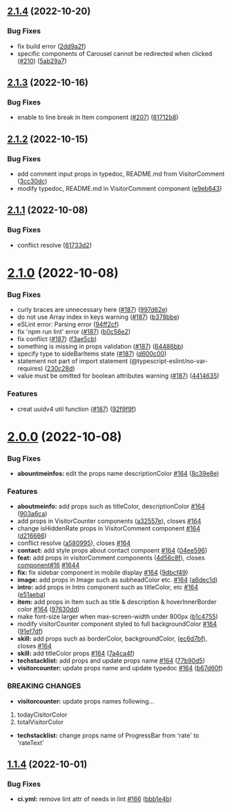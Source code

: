 ## [2.1.4](https://github.com/modern-agile-team/dev-portfolio/compare/v2.1.3...v2.1.4) (2022-10-20)


### Bug Fixes

* fix build error ([2dd9a2f](https://github.com/modern-agile-team/dev-portfolio/commit/2dd9a2f3ca71ffd2cbc96f281bb798d78db47218))
* specific components of Carousel cannot be redirected when clicked ([#210](https://github.com/modern-agile-team/dev-portfolio/issues/210)) ([5ab29a7](https://github.com/modern-agile-team/dev-portfolio/commit/5ab29a7ca03c030295e7657f06cf17172c56bb7c))

## [2.1.3](https://github.com/modern-agile-team/dev-portfolio/compare/v2.1.2...v2.1.3) (2022-10-16)


### Bug Fixes

* enable to line break in Item component ([#207](https://github.com/modern-agile-team/dev-portfolio/issues/207)) ([61712b8](https://github.com/modern-agile-team/dev-portfolio/commit/61712b8f70b26edb59b1a861da4b33a52db567ca))

## [2.1.2](https://github.com/modern-agile-team/dev-portfolio/compare/v2.1.1...v2.1.2) (2022-10-15)


### Bug Fixes

* add comment input props in typedoc, README.md from VisitorComment ([3cc30dc](https://github.com/modern-agile-team/dev-portfolio/commit/3cc30dcbee17b170ae621d353814b51b3417d777))
* modify typedoc, README.md in VisitorComment component ([e9eb643](https://github.com/modern-agile-team/dev-portfolio/commit/e9eb6431911e78fc1283d3445fb3203c6511f48e))

## [2.1.1](https://github.com/modern-agile-team/dev-portfolio/compare/v2.1.0...v2.1.1) (2022-10-08)


### Bug Fixes

* conflict resolve ([61733d2](https://github.com/modern-agile-team/dev-portfolio/commit/61733d2842a366aa44b36cb65845264a5524f9d0))

# [2.1.0](https://github.com/modern-agile-team/dev-portfolio/compare/v2.0.0...v2.1.0) (2022-10-08)


### Bug Fixes

* curly braces are unnecessary here ([#187](https://github.com/modern-agile-team/dev-portfolio/issues/187)) ([997d62e](https://github.com/modern-agile-team/dev-portfolio/commit/997d62e33c3ae2ca2584c8a7699463ddaeb8d9a2))
* do not use Array index in keys warning ([#187](https://github.com/modern-agile-team/dev-portfolio/issues/187)) ([b378bbe](https://github.com/modern-agile-team/dev-portfolio/commit/b378bbe8621b680a8ae7d76cdf2f51fa865b4df7))
* eSLint error: Parsing error ([94ff2cf](https://github.com/modern-agile-team/dev-portfolio/commit/94ff2cfc6bc6c4da0f41afa9de1b81d1eac6211b))
* fix 'npm run lint' error ([#187](https://github.com/modern-agile-team/dev-portfolio/issues/187)) ([b0c56e2](https://github.com/modern-agile-team/dev-portfolio/commit/b0c56e2a31e329c285d3dab8593e9e4c498693c3))
* fix conflict ([#187](https://github.com/modern-agile-team/dev-portfolio/issues/187)) ([f3ae5cb](https://github.com/modern-agile-team/dev-portfolio/commit/f3ae5cbbf54b943f8ac5eb9d8f79feb93b9f5c00))
* something is missing in props validation ([#187](https://github.com/modern-agile-team/dev-portfolio/issues/187)) ([64486bb](https://github.com/modern-agile-team/dev-portfolio/commit/64486bb9283999facd1bdbb5d1c7e2a43c1e7b79))
* specify type to sideBarItems state ([#187](https://github.com/modern-agile-team/dev-portfolio/issues/187)) ([d600c00](https://github.com/modern-agile-team/dev-portfolio/commit/d600c0049c1b20c18676845b94676dc82e377c53))
* statement not part of import statement (@typescript-eslint/no-var-requires) ([230c28d](https://github.com/modern-agile-team/dev-portfolio/commit/230c28deb41d51d5b179f94fe94297bb199c953c))
* value must be omitted for boolean attributes warning ([#187](https://github.com/modern-agile-team/dev-portfolio/issues/187)) ([4414635](https://github.com/modern-agile-team/dev-portfolio/commit/4414635d3294d857709a7b5a2f2aeeb19b4c2f70))


### Features

* creat uuidv4 util function ([#187](https://github.com/modern-agile-team/dev-portfolio/issues/187)) ([92f9f9f](https://github.com/modern-agile-team/dev-portfolio/commit/92f9f9f7ab3622734c356492e8827ffc1ddbb09c))

# [2.0.0](https://github.com/modern-agile-team/dev-portfolio/compare/v1.1.4...v2.0.0) (2022-10-08)


### Bug Fixes

* **abountmeinfos:** edit the props name descriptionColor [#164](https://github.com/modern-agile-team/dev-portfolio/issues/164) ([8c39e8e](https://github.com/modern-agile-team/dev-portfolio/commit/8c39e8e7e1580227f7eb1988d6096a543b412348))


### Features

* **aboutmeinfo:** add props such as titleColor, descriptionColor [#164](https://github.com/modern-agile-team/dev-portfolio/issues/164) ([903a6ca](https://github.com/modern-agile-team/dev-portfolio/commit/903a6cafd1bb6f8f2852e865d65092659804fdc1))
* add props in VisitorCounter components ([a32557e](https://github.com/modern-agile-team/dev-portfolio/commit/a32557eca2d41aa31e92f3c4c36139d9cc4fa395)), closes [#164](https://github.com/modern-agile-team/dev-portfolio/issues/164)
* change isHiddenRate props in VisitorComment component [#164](https://github.com/modern-agile-team/dev-portfolio/issues/164) ([d216666](https://github.com/modern-agile-team/dev-portfolio/commit/d21666655775c68f1d96c8e9515640d3d72ddc71))
* conflict resolve ([a580995](https://github.com/modern-agile-team/dev-portfolio/commit/a5809959a7ecfe5e0183a5db46114a90298c0cac)), closes [#164](https://github.com/modern-agile-team/dev-portfolio/issues/164)
* **contact:** add style props about contact compoent [#164](https://github.com/modern-agile-team/dev-portfolio/issues/164) ([04ee596](https://github.com/modern-agile-team/dev-portfolio/commit/04ee59617f374f291cc48592a62f41f41f4fa21a))
* **feat:** add props in visitorComment components ([4d56c8f](https://github.com/modern-agile-team/dev-portfolio/commit/4d56c8f8d5e7beb633c757a27889dee3ec7ee554)), closes [component#16](https://github.com/component/issues/16) [#1644](https://github.com/modern-agile-team/dev-portfolio/issues/1644)
* **fix:** fix sidebar component in mobile display [#164](https://github.com/modern-agile-team/dev-portfolio/issues/164) ([9dbcf49](https://github.com/modern-agile-team/dev-portfolio/commit/9dbcf4923b0ec5da5a7f9f3f7c8978e852366269))
* **image:** add props in Image such as subheadColor etc. [#164](https://github.com/modern-agile-team/dev-portfolio/issues/164) ([a6dec1d](https://github.com/modern-agile-team/dev-portfolio/commit/a6dec1dfa79653d91830c61df249b03bbc190cd6))
* **intro:** add props in Intro component such as titleColor, etc [#164](https://github.com/modern-agile-team/dev-portfolio/issues/164) ([e51aeba](https://github.com/modern-agile-team/dev-portfolio/commit/e51aeba8bffb405b0a5efb1813b6f768a08b3347))
* **item:** add props in Item such as title & description & hoverInnerBorder color [#164](https://github.com/modern-agile-team/dev-portfolio/issues/164) ([97630dd](https://github.com/modern-agile-team/dev-portfolio/commit/97630dd5c247ce34c8ec791ec7968cf70c48e982))
* make font-size larger when max-screen-width under 800px ([b1c4755](https://github.com/modern-agile-team/dev-portfolio/commit/b1c4755497ae6ca9b692d2a8b46f64b3a8a8350d))
* modify visitorCounter component styled to full backgroundColor [#164](https://github.com/modern-agile-team/dev-portfolio/issues/164) ([91ef7df](https://github.com/modern-agile-team/dev-portfolio/commit/91ef7dff86c69810ddbc419d2954c1f5e8a0b720))
* **skill:** add props such as borderColor, backgroundColor, ([ec6d7bf](https://github.com/modern-agile-team/dev-portfolio/commit/ec6d7bfae659cfc706b105b2c75a288e299ad86b)), closes [#164](https://github.com/modern-agile-team/dev-portfolio/issues/164)
* **skill:** add titleColor props [#164](https://github.com/modern-agile-team/dev-portfolio/issues/164) ([7a4ca4f](https://github.com/modern-agile-team/dev-portfolio/commit/7a4ca4f65121ff226b5a825656bbe190585662a8))
* **techstacklist:** add props and update props name [#164](https://github.com/modern-agile-team/dev-portfolio/issues/164) ([77b90d5](https://github.com/modern-agile-team/dev-portfolio/commit/77b90d5e075e63512712bb86ba64da6d5be5a4c7))
* **visitorcounter:** update props name and update typedoc [#164](https://github.com/modern-agile-team/dev-portfolio/issues/164) ([b67d60f](https://github.com/modern-agile-team/dev-portfolio/commit/b67d60f24baf86da0243661b5946d1acd9d26ab2))


### BREAKING CHANGES

* **visitorcounter:** update props names following...
1. todayCisitorColor
2. totalVisitorColor
* **techstacklist:** change props name of ProgressBar from 'rate' to
'rateText'

## [1.1.4](https://github.com/modern-agile-team/dev-portfolio/compare/v1.1.3...v1.1.4) (2022-10-01)


### Bug Fixes

* **ci.yml:** remove lint attr of needs in lint [#166](https://github.com/modern-agile-team/dev-portfolio/issues/166) ([bbb1e4b](https://github.com/modern-agile-team/dev-portfolio/commit/bbb1e4b76c47f2050a650305aa07eaa0393aba57))
